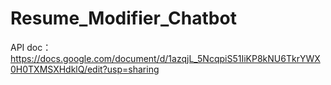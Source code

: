 # Resume_Modifier_Chatbot
API doc：https://docs.google.com/document/d/1azqjL_5NcqpiS51IiKP8kNU6TkrYWX0H0TXMSXHdklQ/edit?usp=sharing
